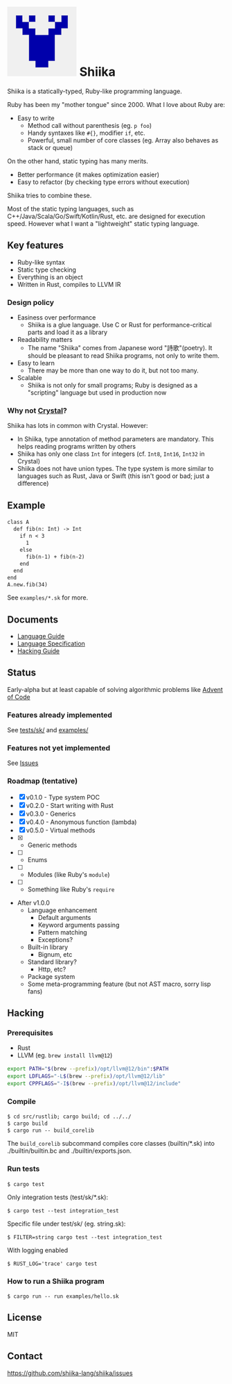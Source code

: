 # ![logo](shiika_logo_small.png) Shiika

Shiika is a statically-typed, Ruby-like programming language.

Ruby has been my "mother tongue" since 2000. What I love about Ruby are:

- Easy to write
  - Method call without parenthesis (eg. `p foo`)
  - Handy syntaxes like `#{}`, modifier `if`, etc.
  - Powerful, small number of core classes (eg. Array also behaves as stack or queue)

On the other hand, static typing has many merits.

- Better performance (it makes optimization easier)
- Easy to refactor (by checking type errors without execution)

Shiika tries to combine these.

Most of the static typing languages, such as C++/Java/Scala/Go/Swift/Kotlin/Rust, etc. are designed for execution speed. However what I want a "lightweight" static typing language.

## Key features

- Ruby-like syntax
- Static type checking
- Everything is an object
- Written in Rust, compiles to LLVM IR

### Design policy

- Easiness over performance
  - Shiika is a glue language. Use C or Rust for performance-critical parts and load it as a library
- Readability matters
  - The name "Shiika" comes from Japanese word "詩歌"(poetry). It should be pleasant to read Shiika programs, not only to write them.
- Easy to learn
  - There may be more than one way to do it, but not too many.
- Scalable
  - Shiika is not only for small programs; Ruby is designed as a "scripting" language but used in production now

### Why not [Crystal](https://crystal-lang.org/)?

Shiika has lots in common with Crystal. However:

- In Shiika, type annotation of method parameters are mandatory. This helps reading programs written by others
- Shiika has only one class `Int` for integers (cf. `Int8`, `Int16`, `Int32` in Crystal)
- Shiika does not have union types. The type system is more similar to languages such as Rust, Java or Swift (this isn't good or bad; just a difference)

## Example

```
class A
  def fib(n: Int) -> Int
    if n < 3
      1
    else
      fib(n-1) + fib(n-2)
    end
  end
end
A.new.fib(34)
```

See `examples/*.sk` for more.

## Documents

- [Language Guide](./doc/guide/src/SUMMARY.md)
- [Language Specification](./doc/spec/src/SUMMARY.md)
- [Hacking Guide](./doc/shg/src/SUMMARY.md)

## Status

Early-alpha but at least capable of solving algorithmic problems like [Advent of Code](https://github.com/yhara/adventofcode)

### Features already implemented

See [tests/sk/](https://github.com/shiika-lang/shiika/tree/master/tests/sk) and
[examples/](https://github.com/shiika-lang/shiika/tree/master/examples)

### Features not yet implemented

See [Issues](https://github.com/shiika-lang/shiika/issues)

### Roadmap (tentative)

- [x] v0.1.0 - Type system POC
- [x] v0.2.0 - Start writing with Rust
- [x] v0.3.0 - Generics
- [x] v0.4.0 - Anonymous function (lambda)
- [x] v0.5.0 - Virtual methods
- [x] - Generic methods
- [ ] - Enums
- [ ] - Modules (like Ruby's `module`)
- [ ] - Something like Ruby's `require`
- After v1.0.0
  - Language enhancement
    - Default arguments
    - Keyword arguments passing
    - Pattern matching
    - Exceptions?
  - Built-in library
    - Bignum, etc
  - Standard library?
    - Http, etc?
  - Package system
  - Some meta-programming feature (but not AST macro, sorry lisp fans)

## Hacking

### Prerequisites

- Rust
- LLVM (eg. `brew install llvm@12`)

```sh
export PATH="$(brew --prefix)/opt/llvm@12/bin":$PATH
export LDFLAGS="-L$(brew --prefix)/opt/llvm@12/lib"
export CPPFLAGS="-I$(brew --prefix)/opt/llvm@12/include"
```

### Compile

```
$ cd src/rustlib; cargo build; cd ../../
$ cargo build
$ cargo run -- build_corelib
```

The `build_corelib` subcommand compiles core classes (builtin/*.sk) into ./builtin/builtin.bc and ./builtin/exports.json. 

### Run tests

```
$ cargo test
```

Only integration tests (test/sk/*.sk):

```
$ cargo test --test integration_test
```

Specific file under test/sk/ (eg. string.sk):

```
$ FILTER=string cargo test --test integration_test
```

With logging enabled

```
$ RUST_LOG='trace' cargo test
```

### How to run a Shiika program

```
$ cargo run -- run examples/hello.sk
```

## License

MIT

## Contact

https://github.com/shiika-lang/shiika/issues
